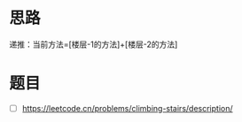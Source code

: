 # 思路

递推：当前方法=[楼层-1的方法]+[楼层-2的方法]

# 题目

- [ ] https://leetcode.cn/problems/climbing-stairs/description/